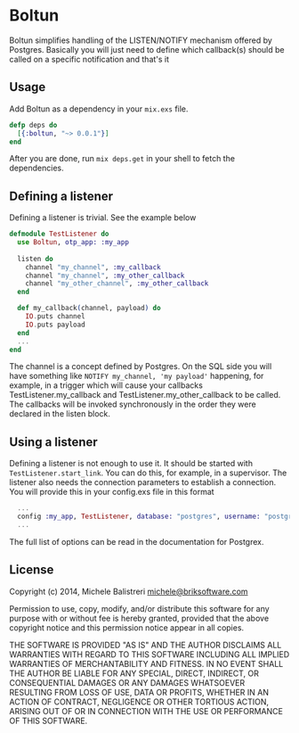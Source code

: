 # Boltun

Boltun simplifies handling of the LISTEN/NOTIFY mechanism offered by Postgres. Basically you will just need to define which callback(s) should be called on a specific notification and that's it

## Usage

Add Boltun as a dependency in your `mix.exs` file.

```elixir
defp deps do
  [{:boltun, "~> 0.0.1"}]
end
```

After you are done, run `mix deps.get` in your shell to fetch the dependencies.

## Defining a listener

Defining a listener is trivial. See the example below

```elixir
defmodule TestListener do
  use Boltun, otp_app: :my_app
  
  listen do
    channel "my_channel", :my_callback
    channel "my_channel", :my_other_callback
    channel "my_other_channel", :my_other_callback
  end

  def my_callback(channel, payload) do
    IO.puts channel
    IO.puts payload
  end
  ...
end
```

The channel is a concept defined by Postgres. On the SQL side you will have something like `NOTIFY my_channel, 'my payload'` happening, for example, in a trigger which will cause your callbacks TestListener.my_callback and TestListener.my_other_callback to be called. The callbacks will be invoked synchronously in the order they were declared in the listen block.

## Using a listener

Defining a listener is not enough to use it. It should be started with `TestListener.start_link`. You can do this, for example, in a supervisor.
The listener also needs the connection parameters to establish a connection. You will provide this in your config.exs file in this format

```elixir
  ...
  config :my_app, TestListener, database: "postgres", username: "postgres", password: "postgres", hostname: "localhost"
  ...
```

The full list of options can be read in the documentation for Postgrex.

## License
Copyright (c) 2014, Michele Balistreri <michele@briksoftware.com>

Permission to use, copy, modify, and/or distribute this software for any
purpose with or without fee is hereby granted, provided that the above
copyright notice and this permission notice appear in all copies.

THE SOFTWARE IS PROVIDED "AS IS" AND THE AUTHOR DISCLAIMS ALL WARRANTIES
WITH REGARD TO THIS SOFTWARE INCLUDING ALL IMPLIED WARRANTIES OF
MERCHANTABILITY AND FITNESS. IN NO EVENT SHALL THE AUTHOR BE LIABLE FOR
ANY SPECIAL, DIRECT, INDIRECT, OR CONSEQUENTIAL DAMAGES OR ANY DAMAGES
WHATSOEVER RESULTING FROM LOSS OF USE, DATA OR PROFITS, WHETHER IN AN
ACTION OF CONTRACT, NEGLIGENCE OR OTHER TORTIOUS ACTION, ARISING OUT OF
OR IN CONNECTION WITH THE USE OR PERFORMANCE OF THIS SOFTWARE.
